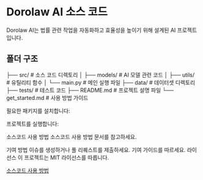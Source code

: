# Dorolaw AI 소스 코드

Dorolaw AI는 법률 관련 작업을 자동화하고 효율성을 높이기 위해 설계된 AI 프로젝트입니다.

## 폴더 구조

├── src/ # 소스 코드 디렉토리 │ ├── models/ # AI 모델 관련 코드 │ ├── utils/ # 유틸리티 함수 │ └── main.py # 메인 실행 파일 ├── data/ # 데이터셋 디렉토리 ├── tests/ # 테스트 코드 ├── README.md # 프로젝트 설명 파일 └── get_started.md # 사용 방법 가이드

필요한 패키지를 설치합니다:

프로젝트를 실행합니다:

소스코드 사용 방법
소스코드 사용 방법 문서를 참고하세요.

기여 방법
이슈를 생성하거나 풀 리퀘스트를 제출하세요.
기여 가이드를 따르세요.
라이선스
이 프로젝트는 MIT 라이선스를 따릅니다.

[소스코드 사용 방법](./get_starrted.md)
